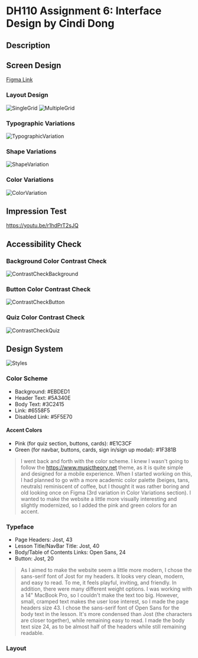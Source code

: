 # DH110 Assignment 6: Interface Design by Cindi Dong

## Description

## Screen Design
[Figma Link](https://www.figma.com/file/GRkSbG8OGLDvrIpTIYnf0m/Materal-Design-for-desktop---Dashboard-UI-kit?node-id=13%3A3633)

### Layout Design
![SingleGrid](./SingleGrid.png)
![MultipleGrid](./MultipleGrid.png)

### Typographic Variations
![TypographicVariation](./TypographicVariation.png)

### Shape Variations
![ShapeVariation](./ShapeVariation.png)

### Color Variations
![ColorVariation](./ColorVariation.png)

## Impression Test
https://youtu.be/r1hdPrT2sJQ

## Accessibility Check
### Background Color Contrast Check
![ContrastCheckBackground](./ContrastCheckBackground.png)
### Button Color Contrast Check
![ContrastCheckButton](./ContrastCheckButton.png)
### Quiz Color Contrast Check
![ContrastCheckQuiz](./ContrastCheckQuiz.png)

## Design System
![Styles](./Styles.png)

### Color Scheme
- Background: #EBDED1
- Header Text: #5A340E
- Body Text: #3C2415
- Link: #6558F5
- Disabled Link: #5F5E70
#### Accent Colors
- Pink (for quiz section, buttons, cards): #E1C3CF
- Green (for navbar, buttons, cards, sign in/sign up modal): #1F381B
> I went back and forth with the color scheme. I knew I wasn't going to follow the https://www.musictheory.net theme, as it is quite simple and designed for a mobile experience. When I started working on this, I had planned to go with a more academic color palette (beiges, tans, neutrals) reminiscent of coffee, but I thought it was rather boring and old looking once on Figma (3rd variation in Color Variations section). I wanted to make the website a little more visually interesting and slightly modernized, so I added the pink and green colors for an accent.

### Typeface
- Page Headers: Jost, 43
- Lesson Title/NavBar Title: Jost, 40
- Body/Table of Contents Links: Open Sans, 24
- Button: Jost, 20
> As I aimed to make the website seem a little more modern, I chose the sans-serif font of Jost for my headers. It looks very clean, modern, and easy to read. To me, it feels playful, inviting, and friendly. In addition, there were many different weight options. I was working with a 14" MacBook Pro, so I couldn't make the text too big. However, small, cramped text makes the user lose interest, so I made the page headers size 43. I chose the sans-serif font of Open Sans for the body text in the lesson. It's more condensed than Jost (the characters are closer together), while remaining easy to read. I made the body text size 24, as to be almost half of the headers while still remaining readable.

### Layout
